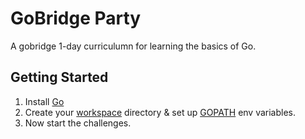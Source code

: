 # GoBridge Party

A gobridge 1-day curriculumn for learning the basics of Go.

## Getting Started

1.  Install [Go](https://golang.org/doc/install)
2.  Create your [workspace](https://golang.org/doc/code.html#Workspaces) directory & set up [GOPATH](https://github.com/golang/go/wiki/SettingGOPATH) env variables.
3.  Now start the challenges.

